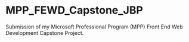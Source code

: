# MPP_FEWD_Capstone_JBP
Submission of my Microsoft Professional Program (MPP) Front End Web Development Capstone Project.
